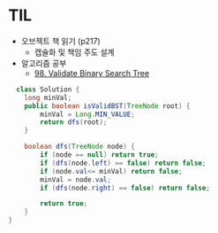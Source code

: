 # TIL

- 오브젝트 책 읽기 (p217)
  - 캡슐화 및 책임 주도 설계
- 알고리즘 공부
  - [98. Validate Binary Search Tree](https://leetcode.com/problems/validate-binary-search-tree/)
```java
  class Solution {
    long minVal;
    public boolean isValidBST(TreeNode root) {
        minVal = Long.MIN_VALUE; 
        return dfs(root);
    }

    boolean dfs(TreeNode node) {
        if (node == null) return true;
        if (dfs(node.left) == false) return false;
        if (node.val<= minVal) return false;
        minVal = node.val;
        if (dfs(node.right) == false) return false;

        return true;
    }
}
```

